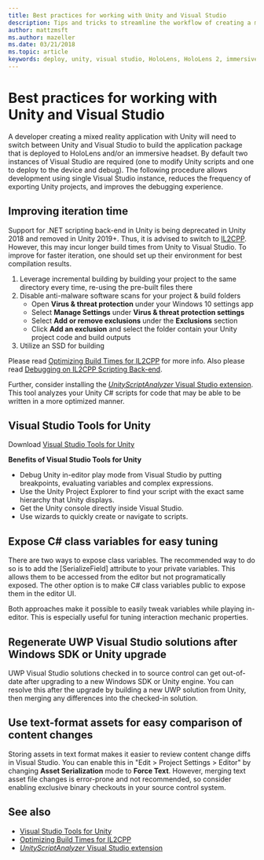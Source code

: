 ```yaml
---
title: Best practices for working with Unity and Visual Studio
description: Tips and tricks to streamline the workflow of creating a mixed reality application with Unity and Visual Studio.
author: mattzmsft
ms.author: mazeller
ms.date: 03/21/2018
ms.topic: article
keywords: deploy, unity, visual studio, HoloLens, HoloLens 2, immersive headset
---
```


# Best practices for working with Unity and Visual Studio

A developer creating a mixed reality application with Unity will need to switch between Unity and Visual Studio to build the application package that is deployed to HoloLens and/or an immersive headset. By default two instances of Visual Studio are required (one to modify Unity scripts and one to deploy to the device and debug). The following procedure allows development using single Visual Studio instance, reduces the frequency of exporting Unity projects, and improves the debugging experience.

## Improving iteration time

Support for .NET scripting back-end in Unity is being deprecated in Unity 2018 and removed in Unity 2019+. Thus, it is advised to switch to [IL2CPP](https://docs.unity3d.com/Manual/IL2CPP.html). However, this may incur longer build times from Unity to Visual Studio. To improve for faster iteration, one should set up their environment for best compilation results.

1) Leverage incremental building by building your project to the same directory every time, re-using the pre-built files there
2) Disable anti-malware software scans for your project & build folders
   - Open **Virus & threat protection** under your Windows 10 settings app
   - Select **Manage Settings** under **Virus & threat protection settings**
   - Select **Add or remove exclusions** under the **Exclusions** section
   - Click **Add an exclusion** and select the folder contain your Unity project code and build outputs
3) Utilize an SSD for building

Please read [Optimizing Build Times for IL2CPP](https://docs.unity3d.com/Manual/IL2CPP-OptimizingBuildTimes.html) for more info. Also please read [Debugging on IL2CPP Scripting Back-end](https://docs.unity3d.com/Manual/windowsstore-debugging-il2cpp.html).

Further, consider installing the [*UnityScriptAnalyzer* Visual Studio extension](https://github.com/Microsoft/MixedRealityCompanionKit/tree/master/UnityScriptAnalyzer). This tool analyzes your Unity C# scripts for code that may be able to be written in a more optimized manner.

## Visual Studio Tools for Unity

Download [Visual Studio Tools for Unity](https://docs.microsoft.com/visualstudio/cross-platform/getting-started-with-visual-studio-tools-for-unity?view=vs-2019)

**Benefits of Visual Studio Tools for Unity**
* Debug Unity in-editor play mode from Visual Studio by putting breakpoints, evaluating variables and complex expressions.
* Use the Unity Project Explorer to find your script with the exact same hierarchy that Unity displays.
* Get the Unity console directly inside Visual Studio.
* Use wizards to quickly create or navigate to scripts.

## Expose C# class variables for easy tuning

There are two ways to expose class variables. The recommended way to do so is to add the [SerializeField] attribute to your private variables. This allows them to be accessed from the editor but not programatically exposed.  The other option is to make C# class variables public to expose them in the editor UI. 

Both approaches make it possible to easily tweak variables while playing in-editor. This is especially useful for tuning interaction mechanic properties.

## Regenerate UWP Visual Studio solutions after Windows SDK or Unity upgrade

UWP Visual Studio solutions checked in to source control can get out-of-date after upgrading to a new Windows SDK or Unity engine. You can resolve this after the upgrade by building a new UWP solution from Unity, then merging any differences into the checked-in solution.

## Use text-format assets for easy comparison of content changes

Storing assets in text format makes it easier to review content change diffs in Visual Studio. You can enable this in "Edit > Project Settings > Editor" by changing **Asset Serialization** mode to **Force Text**. However, merging text asset file changes is error-prone and not recommended, so consider enabling exclusive binary checkouts in your source control system.

## See also
- [Visual Studio Tools for Unity](https://visualstudiogallery.msdn.microsoft.com/8d26236e-4a64-4d64-8486-7df95156aba9)
- [Optimizing Build Times for IL2CPP](https://docs.unity3d.com/Manual/IL2CPP-OptimizingBuildTimes.html)
- [*UnityScriptAnalyzer* Visual Studio extension](https://github.com/Microsoft/MixedRealityCompanionKit/tree/master/UnityScriptAnalyzer)